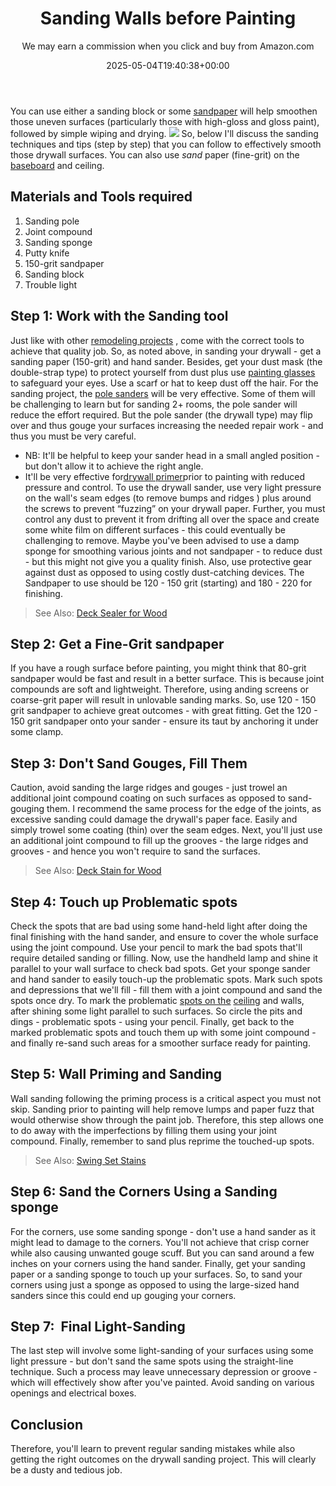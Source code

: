 ﻿---
author: We may earn a commission when you click and buy from Amazon.com
layout: post
title: Sanding Walls before Painting
date: '2025-05-04T19:40:38+00:00'
categories:
- DIY Paintings
tags: []
slug: /sanding-walls-before-painting/
lastmod: 2025-05-07T12:21:28+03:00
---

You can use either a sanding block or some
[sandpaper](https://pestpolicy.com/what-grit-sandpaper-for-primer-before-paint/)
will help smoothen those uneven surfaces (particularly those with high-gloss and gloss paint), followed by simple wiping and drying.
![](/assets/img/12/Pest-Control.jpg)
So, below I'll discuss the sanding techniques and tips (step by step) that you can follow to effectively smooth those drywall surfaces. You can also use
*sand*
paper (fine-grit) on the
[baseboard](https://pestpolicy.com/best-paint-brush-for-trim-and-baseboards/)
and ceiling.
## Materials and Tools required
1. Sanding pole
2. Joint compound
3. Sanding sponge
4. Putty knife
5. 150-grit sandpaper
6. Sanding block
7. Trouble light
## Step 1: Work with the Sanding tool
Just like with other
[remodeling projects](https://pestpolicy.com/how-much-does-it-cost-to-paint-kitchen-cabinets/)
, come with the correct tools to achieve that quality job. So, as noted above, in sanding your drywall - get a sanding paper (150-grit) and hand sander.
Besides, get your dust mask (the double-strap type) to protect yourself from dust plus use
[painting glasses](https://pestpolicy.com/best-safety-glasses-for-spray-painting/)
to safeguard your eyes. Use a scarf or hat to keep dust off the hair.
For the sanding project, the
[pole sanders](https://pestpolicy.com/best-belt-sander-for-deck/)
will be very effective. Some of them will be challenging to learn but for sanding 2+ rooms, the pole sander will reduce the effort required.
But the pole sander (the drywall type) may flip over and thus gouge your surfaces increasing the needed repair work - and thus you must be very careful.
- NB: It'll be helpful to keep your sander head in a small angled position - but don't allow it to achieve the right angle.
- It'll be very effective for[drywall primer](https://pestpolicy.com/best-drywall-primer-sealer/)prior to painting with reduced pressure and control.
To use the drywall sander, use very light pressure on the wall's seam edges (to remove bumps and ridges ) plus around the screws to prevent “fuzzing” on your drywall paper.
Further, you must control any dust to prevent it from drifting all over the space and create some white film on different surfaces - this could eventually be challenging to remove.
Maybe you've been advised to use a damp sponge for smoothing various joints and not sandpaper - to reduce dust - but this might not give you a quality finish.
Also, use protective gear against dust as opposed to using costly dust-catching devices. The Sandpaper to use should be 120 - 150 grit (starting) and 180 - 220 for finishing.
> See Also:
> [Deck Sealer for Wood](https://pestpolicy.com/best-deck-sealer-for-pressure-treated-wood/)
## Step 2: Get a Fine-Grit sandpaper
If you have a rough surface before painting, you might think that 80-grit sandpaper would be fast and result in a better surface. This is because joint compounds are soft and lightweight.
Therefore, using anding screens or coarse-grit paper will result in unlovable sanding marks. So, use 120 - 150 grit sandpaper to achieve great outcomes - with great fitting.
Get the 120 - 150 grit sandpaper onto your sander - ensure its taut by anchoring it under some clamp.
## Step 3: Don't Sand Gouges, Fill Them
Caution, avoid sanding the large ridges and gouges - just trowel an additional joint compound coating on such surfaces as opposed to sand-gouging them.
I recommend the same process for the edge of the joints, as excessive sanding could damage the drywall's paper face. Easily and simply trowel some coating (thin) over the seam edges.
Next, you'll just use an additional joint compound to fill up the grooves - the large ridges and grooves - and hence you won't require to sand the surfaces.
> See Also:
> [Deck Stain for Wood](https://pestpolicy.com/best-deck-stain-for-pressure-treated-wood/)
## Step 4: Touch up Problematic spots
Check the spots that are bad using some hand-held light after doing the final finishing with the hand sander, and ensure to cover the whole surface using the joint compound.
Use your pencil to mark the bad spots that'll require detailed sanding or filling. Now, use the handheld lamp and shine it parallel to your wall surface to check bad spots.
Get your sponge sander and hand sander to easily touch-up the problematic spots. Mark such spots and depressions that we'll fill - fill them with a joint compound and sand the spots once dry.
To mark the problematic
[spots on the](https://pestpolicy.com/best-paint-sprayer-for-ceiling/)
[ceiling](https://pestpolicy.com/best-paint-sprayer-for-ceiling/)
and walls, after shining some light parallel to such surfaces. So circle the pits and dings - problematic spots - using your pencil.
Finally, get back to the marked problematic spots and touch them up with some joint compound - and finally re-sand such areas for a smoother surface ready for painting.
## Step 5: Wall Priming and Sanding
Wall sanding following the priming process is a critical aspect you must not skip. Sanding prior to painting will help remove lumps and paper fuzz that would otherwise show through the paint job.
Therefore, this step allows one to do away with the imperfections by filling them using your joint compound. Finally, remember to sand plus reprime the touched-up spots.
> See Also:
> [Swing Set Stains](https://pestpolicy.com/best-stain-for-swing-set/)
## Step 6: Sand the Corners Using a Sanding sponge
For the corners, use some sanding sponge - don't use a hand sander as it might lead to damage to the corners. You'll not achieve that crisp corner while also causing unwanted gouge scuff.
But you can sand around a few inches on your corners using the hand sander. Finally, get your sanding paper or a sanding sponge to touch up your surfaces.
So, to sand your corners using just a sponge as opposed to using the large-sized hand sanders since this could end up gouging your corners.
## Step 7:  Final Light-Sanding
The last step will involve some light-sanding of your surfaces using some light pressure - but don't sand the same spots using the straight-line technique.
Such a process may leave unnecessary depression or groove - which will effectively show after you've painted. Avoid sanding on various openings and electrical boxes.
## Conclusion
Therefore, you'll learn to prevent regular sanding mistakes while also getting the right outcomes on the drywall sanding project. This will clearly be a dusty and tedious job.